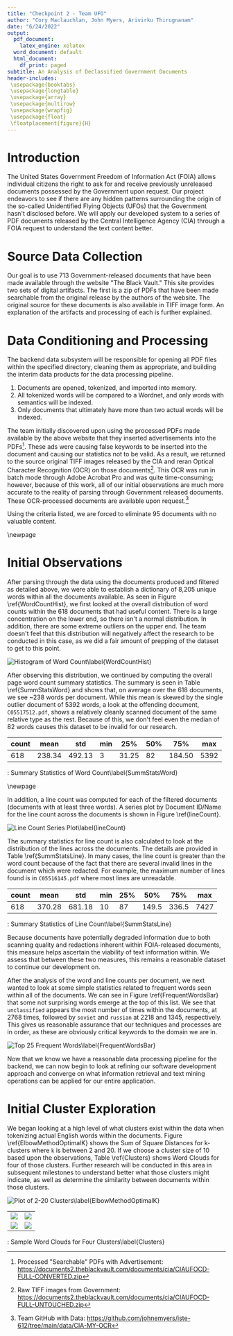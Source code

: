 ```yaml
---
title: "Checkpoint 2 - Team UFO"
author: "Cory Maclauchlan, John Myers, Arivirku Thirugnanam"
date: "6/24/2022"
output:
  pdf_document:
    latex_engine: xelatex
  word_document: default
  html_document:
    df_print: paged
subtitle: An Analysis of Declassified Government Documents
header-includes:
 \usepackage{booktabs}
 \usepackage{longtable}
 \usepackage{array}
 \usepackage{multirow}
 \usepackage{wrapfig}
 \usepackage{float}
 \floatplacement{figure}{H}
---
```


# Introduction

The United States Government Freedom of Information Act (FOIA) allows individual citizens the right to ask for and receive previously unreleased documents possessed by the Government upon request. Our project endeavors to see if there are any hidden patterns surrounding the origin of the so-called Unidentified Flying Objects (UFOs) that the Government hasn't disclosed before. We will apply our developed system to a series of PDF documents released by the Central Intelligence Agency (CIA) through a FOIA request to understand the text content better.

# Source Data Collection

Our goal is to use 713 Government-released documents that have been made available through the website "The Black Vault." This site provides two sets of digital artifacts. The first is a zip of PDFs that have been made searchable from the original release by the authors of the website. The original source for these documents is also available in TIFF image form. An explanation of the artifacts and processing of each is further explained.

# Data Conditioning and Processing

The backend data subsystem will be responsible for opening all PDF files within the specified directory, cleaning them as appropriate, and building the interim data products for the data processing pipeline.

 1.  Documents are opened, tokenized, and imported into memory.
 1.  All tokenized words will be compared to a Wordnet, and only words with semantics will be indexed.
 1.  Only documents that ultimately have more than two actual words will be indexed.

The team initially discovered upon using the processed PDFs made available by the above website that they inserted advertisements into the PDFs[^1]. These ads were causing false keywords to be inserted into the document and causing our statistics not to be valid. As a result, we returned to the source original TIFF images released by the CIA and reran Optical Character Recognition (OCR) on those documents[^2]. This OCR was run in batch mode through Adobe Acrobat Pro and was quite time-consuming; however, because of this work, all of our initial observations are much more accurate to the reality of parsing through Government released documents. These OCR-processed documents are available upon request.[^3]

Using the criteria listed, we are forced to eliminate 95 documents with no valuable content.

\newpage

# Initial Observations

After parsing through the data using the documents produced and filtered as detailed above, we were able to establish a dictionary of 8,205 unique words within all the documents available. As seen in Figure \ref{WordCountHist}, we first looked at the overall distribution of word counts within the 618 documents that had useful content. There is a large concentration on the lower end, so there isn't a normal distribution. In addition, there are some extreme outliers on the upper end. The team doesn't feel that this distribution will negatively affect the research to be conducted in this case, as we did a fair amount of prepping of the dataset to get to this point.

![Histogram of Word Count\label{WordCountHist}](./images/WordCountHist.png)

After observing this distribution, we continued by computing the overall page word count summary statistics. The summary is seen in Table \ref{SummStatsWord} and shows that, on average over the 618 documents, we see \~238 words per document. While this mean is skewed by the single outlier document of 5392 words, a look at the offending document, `C05517512.pdf`, shows a relatively cleanly scanned document of the same relative type as the rest. Because of this, we don't feel even the median of 82 words causes this dataset to be invalid for our research.

| count | mean   | std    | min | 25%   | 50% | 75%    | max  |
|-------|--------|--------|-----|-------|-----|--------|------|
| 618   | 238.34 | 492.13 | 3   | 31.25 | 82  | 184.50 | 5392 |
: Summary Statistics of Word Count\label{SummStatsWord}

\newpage

In addition, a line count was computed for each of the filtered documents (documents with at least three words). A series plot by Document ID/Name for the line count across the documents is shown in Figure \ref{lineCount}.

![Line Count Series Plot\label{lineCount}](./images/LineCountSeriesPlot.png)

The summary statistics for line count is also calculated to look at the distribution of the lines across the documents. The details are provided in Table \ref{SummStatsLine}. In many cases, the line count is greater than the word count because of the fact that there are several invalid lines in the document which were redacted. For example, the maximum number of lines found is in `C05516145.pdf` where most lines are unreadable. 

| count | mean   | std    | min | 25%   | 50%   | 75%    | max  |
|-------|--------|--------|-----|-------|-------|--------|------|
| 618   | 370.28 | 681.18 | 10  |  87   | 149.5 | 336.5  | 7427 |
: Summary Statistics of Line Count\label{SummStatsLine}

Because documents have potentially degraded information due to both scanning quality and redactions inherent within FOIA-released documents, this measure helps ascertain the viability of text information within. We assess that between these two measures, this remains a reasonable dataset to continue our development on.

After the analysis of the word and line counts per document, we next wanted to look at some simple statistics related to frequent words seen within all of the documents. We can see in Figure \ref{FrequentWordsBar} that some not surprising words emerge at the top of this list. We see that `unclassified` appears the most number of times within the documents, at 2768 times, followed by `soviet` and `russian` at 2218 and 1345, respectively. This gives us reasonable assurance that our techniques and processes are in order, as these are obviously critical keywords to the domain we are in.

![Top 25 Frequent Words\label{FrequentWordsBar}](./images/FrequentWordsBar.png)

Now that we know we have a reasonable data processing pipeline for the backend, we can now begin to look at refining our software development approach and converge on what information retrieval and text mining operations can be applied for our entire application.

# Initial Cluster Exploration

We began looking at a high level of what clusters exist within the data when tokenizing actual English words within the documents.  Figure \ref{ElbowMethodOptimalK} shows the Sum of Square Distances for k-clusters where `k` is between 2 and 20.  If we choose a cluster size of 10 based upon the observations, Table \ref{Clusters} shows Word Clouds for four of those clusters. Further research will be conducted in this area in subsequent milestones to understand better what those clusters might indicate, as well as determine the similarity between documents within those clusters.

![Plot of 2-20 Clusters\label{ElbowMethodOptimalK}](./images/ElbowMethodOptimalK.png)

| | |
|--|--|
|![](./images/186cc4fa-251d-47e7-9682-b65b949d8333.png)|![](./images/454d0e0f-3dc9-43dc-ae6c-fe96f44e0f3a.png)|
|![](./images/4ab90ea9-fcd9-4e03-af6e-f0a3cbdc3442.png)|![](./images/77e349f4-1cea-4d99-987a-b8d84bd80b6a.png)|
: Sample Word Clouds for Four Clusters\label{Clusters}

[^2]: Raw TIFF images from Government: <https://documents2.theblackvault.com/documents/cia/CIAUFOCD-FULL-UNTOUCHED.zip>
[^1]: Processed "Searchable" PDFs with Advertisement: <https://documents2.theblackvault.com/documents/cia/CIAUFOCD-FULL-CONVERTED.zip>
[^3]: Team GitHub with Data: <https://github.com/johnemyers/iste-612/tree/main/data/CIA-MY-OCR>

